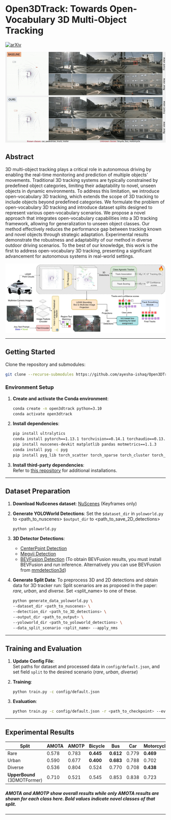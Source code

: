 
# Open3DTrack: Towards Open-Vocabulary 3D Multi-Object Tracking

[![arXiv](https://img.shields.io/badge/arXiv-Link-orange)](https://arxiv.org/link-to-your-paper)  
<!-- ![Project GIF](./img/open3dtrack.gif) -->
<p align="center"> <img src="./img/open3dtrack.gif" width="800"> </p>


## Abstract
3D multi-object tracking plays a critical role in autonomous driving by enabling the real-time monitoring and prediction of multiple objects’ movements. Traditional 3D tracking systems are typically constrained by predefined object categories, limiting their adaptability to novel, unseen objects in dynamic environments. To address this limitation, we introduce open-vocabulary 3D tracking, which extends the scope of 3D tracking to include objects beyond predefined categories. We formulate the problem of open-vocabulary 3D tracking and introduce dataset splits designed to represent various open-vocabulary scenarios. We propose a novel approach that integrates open-vocabulary capabilities into a 3D tracking framework, allowing for generalization to unseen object classes. Our method effectively reduces the performance gap between tracking known and novel objects through strategic adaptation. Experimental results demonstrate the robustness and adaptability of our method in diverse outdoor driving scenarios. To the best of our knowledge, this work is the first to address open-vocabulary 3D tracking, presenting a significant advancement for autonomous systems in real-world settings.

<p align="center"> <img src="./img/open3dtrack.JPG" width="900"> </p>

---

## Getting Started

Clone the repository and submodules:
```bash
git clone --recurse-submodules https://github.com/ayesha-ishaq/Open3DTrack
```

### Environment Setup

1. **Create and activate the Conda environment**:
    ```bash
    conda create -n open3dtrack python=3.10
    conda activate open3dtrack
    ```

2. **Install dependencies**:
    ```bash
    pip install ultralytics
    conda install pytorch==1.13.1 torchvision==0.14.1 torchaudio==0.13.1 pytorch-cuda=11.6 -c pytorch -c nvidia
    pip install nuscenes-devkit matplotlib pandas motmetrics==1.1.3
    conda install pyg -c pyg
    pip install pyg_lib torch_scatter torch_sparse torch_cluster torch_spline_conv -f https://data.pyg.org/whl/torch-1.13.0+cu116.html
    ```

3. **Install third-party dependencies**:  
   Refer to [this repository](https://github.com/dsx0511/3DMOTFormer.git) for additional installations.

---

## Dataset Preparation

1. **Download NuScenes dataset**: [NuScenes](https://www.nuscenes.org/download) (Keyframes only)
2. **Generate YOLOWorld Detections**:
Set the `$dataset_dir` in `yoloworld.py` to <path_to_nuscenes> `$output_dir` to <path_to_save_2D_detections>
    ```bash
    python yoloworld.py
    ```

3. **3D Detector Detections**:
   - [CenterPoint Detection](https://mitprod-my.sharepoint.com/:f:/g/personal/tianweiy_mit_edu/Eip_tOTYSk5JhdVtVzlXlyABDPnGx9vsnwdo5SRK7bsh8w?e=vSdija)
   - [Megvii Detection](https://www.nuscenes.org/data/detection-megvii.zip)
   - [BEVFusion Detection](https://github.com/mit-han-lab/bevfusion) (To obtain BEVFusion results, you must install BEVFusion and run inference. Alternatively you can use BEVFusion from [mmdetection3d](https://github.com/open-mmlab/mmdetection3d/tree/main/projects/BEVFusion))

4. **Generate Split Data**:
    To preprocess 3D and 2D detections and obtain data for 3D tracker run: 
    Split scenarios are as proposed in the paper: *rare*, *urban*, and *diverse*. Set <split_name> to one of these.
    ```bash
    python generate_data_yoloworld.py \
    --dataset_dir <path_to_nuscenes> \
    --detection_dir <path_to_3D_detections> \
    --output_dir <path_to_output> \
    --yoloworld_dir <path_to_yoloworld_detections> \
    --data_split_scenario <split_name> --apply_nms
    ```

---

## Training and Evaluation

1. **Update Config File**:  
   Set paths for dataset and processed data in `config/default.json`, and set field `split` to the desired scenario (*rare*, *urban*, *diverse*)

2. **Training**:
    ```bash
    python train.py -c config/default.json
    ```

3. **Evaluation**:
    ```bash
    python train.py -c config/default.json -r <path_to_checkpoint> --eval_only -o <path_to_result_folder>
    ```

---

## Experimental Results

| Split | AMOTA | AMOTP | Bicycle | Bus  | Car  | Motorcycle | Pedestrian | Trailer | Truck | Checkpoint|
|-------|-------|-------|---------|------|------|------------|------------|---------|-------|-------|
| Rare  | 0.578 | 0.783 | **0.445**   |**0.612**| 0.779| **0.469**      | 0.752      | 0.477   | 0.511 | [weights]()
| Urban | 0.590 | 0.677 | **0.400**   | **0.683**| 0.788| 0.702      | **0.548**      | 0.488   | 0.522 | [weights]()
| Diverse | 0.536| 0.804 | 0.524   | 0.770| 0.708| **0.438**      | **0.564**      | 0.470   | **0.276** |[weights]()
| **UpperBound** (3DMOTFormer) | 0.710 | 0.521 | 0.545 | 0.853 | 0.838 | 0.723 | 0.812 | 0.509 | 0.690 |

##### AMOTA and AMOTP show overall results while only AMOTA results are shown for each class here. Bold values indicate novel classes of that split.
---



